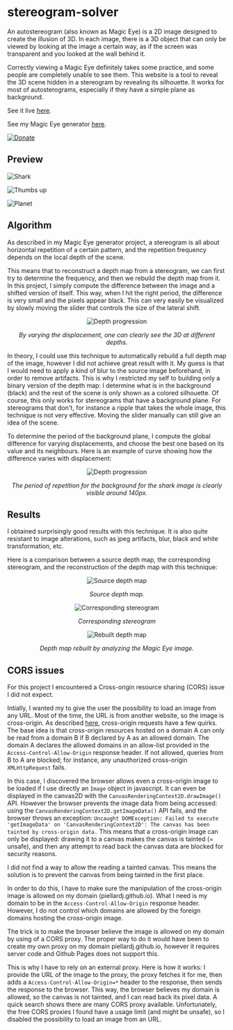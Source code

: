 # stereogram-solver
An autostereogram (also known as Magic Eye) is a 2D image designed to create the illusion of 3D. In each image, there is a 3D object that can only be viewed by looking at the image a certain way, as if the screen was transparent and you looked at the wall behind it.

Correctly viewing a Magic Eye definitely takes some practice, and some people are completely unable to see them. This website is a tool to reveal the 3D scene hidden in a stereogram by revealing its silhouette. It works for most of autosterograms, especially if they have a simple plane as background.

See it live [here](https://piellardj.github.io/stereogram-solver/).

See my Magic Eye generator [here](https://piellardj.github.io/stereogram-webgl/).

[![Donate](https://raw.githubusercontent.com/piellardj/piellardj.github.io/master/images/readme/donate-paypal.svg)](https://www.paypal.com/donate/?hosted_button_id=AF7H7GEJTL95E)

## Preview

![Shark](src/readme/shark.jpg)

![Thumbs up](src/readme/thumbsup.jpg)

![Planet](src/readme/planet.jpg)


## Algorithm
As described in my Magic Eye generator project, a stereogram is all about horizontal repetition of a certain pattern, and the repetition frequency depends on the local depth of the scene.

This means that to reconstruct a depth map from a stereogram, we can first try to determine the frequency, and then we rebuild the depth map from it. In this project, I simply compute the difference between the image and a shifted version of itself. This way, when I hit the right period, the difference is very small and the pixels appear black. This can very easily be visualized by slowly moving the slider that controls the size of the lateral shift.

<div style="text-align:center">
    <img alt="Depth progression" src="src/readme/depth-progression.jpg"/>
    <p>
        <i>By varying the displacement, one can clearly see the 3D at different depths.</i>
    </p>
</div>


In theory, I could use this technique to automatically rebuild a full depth map of the image, however I did not achieve great result with it. My guess is that I would need to apply a kind of blur to the source image beforehand, in order to remove artifacts. This is why I restricted my self to building only a binary version of the depth map: I determine what is in the background (black) and the rest of the scene is only shown as a colored silhouette. Of course, this only works for stereograms that have a background plane. For stereograms that don't, for instance a ripple that takes the whole image, this technique is not very effective. Moving the slider manually can still give an idea of the scene.

To determine the period of the background plane, I compute the global difference for varying displacements, and choose the best one based on its value and its neighbours. Here is an example of curve showing how the difference varies with displacement:

<div style="text-align:center">
    <img alt="Depth progression" src="src/readme/graph.png"/>
    <p>
        <i>The period of repetition for the background for the shark image is clearly visible around 140px.</i>
    </p>
</div>


## Results
I obtained surprisingly good results with this technique. It is also quite resistant to image alterations, such as jpeg artifacts, blur, black and white transformation, etc.

Here is a comparison between a source depth map, the corresponding stereogram, and the reconstruction of the depth map with this technique:

<div style="text-align:center">
    <img alt="Source depth map" src="src/readme/results_source.png"/>
    <p>
        <i>Source depth map.</i>
    </p>
</div>

<div style="text-align:center">
    <img alt="Corresponding stereogram" src="src/readme/results_image.jpg"/>
    <p>
        <i>Corresponding stereogram</i>
    </p>
</div>

<div style="text-align:center">
    <img alt="Rebuilt depth map" src="src/readme/results_rebuilt.jpg"/>
    <p>
        <i>Depth map rebuilt by analyzing the Magic Eye image.</i>
    </p>
</div>

## CORS issues
For this project I encountered a Cross-origin resource sharing (CORS) issue I did not expect.

Intially, I wanted my to give the user the possibility to load an image from any URL. Most of the time, the URL is from another website, so the image is cross-origin. As described [here](https://developer.mozilla.org/fr/docs/Web/HTTP/CORS), cross-origin requests have a few quirks. The base idea is that cross-origin resources hosted on a domain A can only be read from a domain B if B declared by A as an allowed domain. The domain A declares the allowed domains in an allow-list provided in the `Access-Control-Allow-Origin` response header. If not allowed, queries from B to A are blocked; for instance, any unauthorized cross-origin `XMLHttpRequest` fails.

In this case, I discovered the browser allows even a cross-origin image to be loaded if I use directly an `Image` object in javascript. It can even be displayed in the canvas2D with the `CanvasRenderingContext2D.drawImage()` API. However the browser prevents the image data from being accessed: using the `CanvasRenderingContext2D.getImageData()` API fails, and the browser throws an exception:
`Uncaught DOMException: Failed to execute 'getImageData' on 'CanvasRenderingContext2D': The canvas has been tainted by cross-origin data.` This means that a cross-origin image can only be displayed: drawing it to a canvas makes the canvas is tainted (= unsafe), and then any attempt to read back the canvas data are blocked for security reasons.

I did not find a way to allow the reading a tainted canvas. This means the solution is to prevent the canvas from being tainted in the first place.

In order to do this, I have to make sure the manipulation of the cross-origin image is allowed on my domain (piellardj.github.io). What I need is my domain to be in the `Access-Control-Allow-Origin` response header. However, I do not control which domains are allowed by the foreign domains hosting the cross-origin image.

The trick is to make the browser believe the image is allowed on my domain by using of a CORS proxy. The proper way to do it would have been to create my own proxy on my domain piellardj.github.io, however it requires server code and Github Pages does not support this.

This is why I have to rely on an external proxy. Here is how it works: I provide the URL of the image to the proxy, the proxy fetches it for me, then adds a `Access-Control-Allow-Origin=*` header to the response, then sends the response to the browser. This way, the browser believes my domain is allowed, so the canvas is not tainted, and I can read back its pixel data. A quick search shows there are many CORS proxy available. Unfortunately, the free CORS proxies I found have a usage limit (and might be unsafe), so I disabled the possibility to load an image from an URL.
